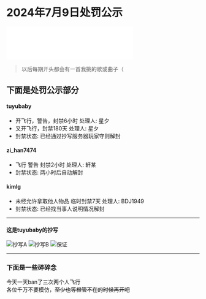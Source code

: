 # 2024年7月9日处罚公示

<iframe frameborder="no" border="0" marginwidth="0" marginheight="0" width=330 height=86 src="//music.163.com/outchain/player?type=2&id=22707003&auto=1&height=66"></iframe>

> 以后每期开头都会有一首我挑的歌或曲子（

## 下面是处罚公示部分

#### tuyubaby
- 开飞行，警告，封禁6小时 处理人: 星夕<br/>
- <addr title="byd被抓了还开是吧 他妈的，当我们是假的啊.jpg">又开飞行，封禁180天 处理人: 星夕<addr/>
- 封禁状态: 已经通过抄写服务器玩家守则解封

#### zi_han7474
- 飞行 警告 封禁2小时 处理人: 轩某
- 封禁状态: 两小时后自动解封

#### kimlg
- 未经允许拿取他人物品 临时封禁7天 处理人: BDJ1949
- 封禁状态: 已经找当事人说明情况解封

---
#### 这是tuyubaby的抄写

<picture>
  <source srcset="image/tuyubaby/tuyubaby的抄写A.webp">
  <image src="img/tuyubaby的抄写A.jpg" alt="抄写A">
</picture>

<picture>
  <source srcset="image/tuyubaby/tuyubaby的抄写B.webp">
  <image src="img/tuyubaby的抄写B.jpg" alt="抄写B">
</picture>

<picture>
  <source srcset="image/tuyubaby/tuyubaby的保证.webp">
  <image src="img/tuyubaby的保证.jpg" alt="保证">
</picture>

---

### 下面是一些碎碎念

今天一天ban了三次两个人飞行  
各位千万不要模仿，~~至少也等橙管不在的时候再开吧~~
